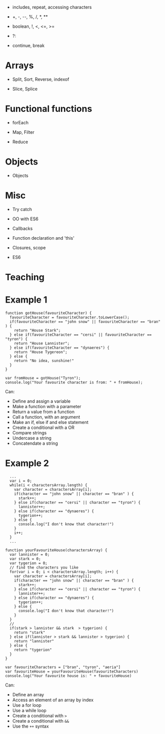 * includes, repeat, accessing characters

* +, -, --, %, /, *, **

* boolean, !, <, <=, >=

* ?:

* continue, break

Arrays
======

* Split, Sort, Reverse, indexof

* Slice, Splice

Functional functions
====================

* forEach

* Map, Filter

* Reduce

Objects
=======

* Objects

Misc 
====

* Try catch

* OO with ES6

* Callbacks

* Function declaration and 'this'

* Closures, scope

* ES6

Teaching
========

Example 1
=========

```
function gotHouse(favouriteCharacter) {
  favouriteCharacter = favouriteCharacter.toLowerCase();
  if(favouriteCharacter == "john snow" || favouriteCharacter == "bran" ) {
    return "House Stark";
  } else if(favouriteCharacter == "cersi" || favouriteCharacter == "tyron") {
    return "House Lannister";
  } else if(favouriteCharacter == "dynaeres") {
    return "House Tygereon";
  } else {
    return "No idea, sunshine!"
  }
}

var fromHouse = gotHouse("Tyron");
console.log("Your favourite character is from: " + fromHouse);
```

Can:

* Define and assign a variable
* Make a function with a parameter
* Return a value from a function
* Call a function, with an argument
* Make an if, else if and else statement
* Create a conditional with a OR
* Compare strings
* Undercase a string
* Concatendate a string

Example 2
=========

```
  ...
  var i = 0;
  while(i < charactersArray.length) {
    var character = charactersArray[i];
    if(character == "john snow" || character == "bran" ) {
      stark++;
    } else if(character == "cersi" || character == "tyron") {
      lannister++;
    } else if(character == "dynaeres") {
      tygerion++;
    } else {
      console.log("I don't know that character!")
    }
    i++;
  }
  ...
```

```
function yourFavouriteHouse(charactersArray) {
  var lannister = 0;
  var stark = 0;
  var tygerion = 0;
  // find the characters you like
  for(var i = 0; i < charactersArray.length; i++) {
    var character = charactersArray[i];
    if(character == "john snow" || character == "bran" ) {
      stark++;
    } else if(character == "cersi" || character == "tyron") {
      lannister++;
    } else if(character == "dynaeres") {
      tygerion++;
    } else {
      console.log("I don't know that character!")
    }
  }
  //
  if(stark > lannister && stark  > tygerion) {
    return "stark"
  } else if(lannister > stark && lannister > tygerion) {
    return "lannister"
  } else {
    return "tygerion"
  }
}

var favouriteCharacters = ["bran", "tyron", "aeria"]
var favouriteHouse = yourFavouriteHouse(favouriteCharacters)
console.log("Your favourite house is: " + favouriteHouse)
```

Can:

* Define an array
* Access an element of an array by index
* Use a for loop
* Use a while loop
* Create a conditional with `>`
* Create a conditional with `&&`
* Use the `++` syntax
